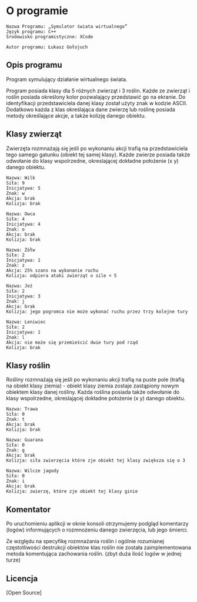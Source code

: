 # O programie

    Nazwa Programu: „Symulator świata wirtualnego”
    Język programu: C++
    Środowisko programistyczne: XCode

    Autor programu: Łukasz Gołojuch

## Opis programu 

Program symulujący działanie wirtualnego świata.

Program posiada klasy dla 5 różnych zwierząt i 3 roślin. Każde ze zwierząt i roślin posiada określony kolor pozwalający przedstawić go na ekranie. Do identyfikacji przedstawiciela danej klasy został użyty znak w kodzie ASCII. Dodatkowo każda z klas określająca dane zwierzę lub roślinę posiada metody określające akcje, a także kolizję danego obiektu.

## Klasy zwierząt

Zwierzęta rozmnażają się jeśli po wykonaniu akcji trafią na przedstawiciela tego samego gatunku (obiekt tej samej klasy).
Każde zwierze posiada także odwołanie do klasy wspolrzedne, okreslającej dokładne położenie (x y) danego obiektu.

    Nazwa: Wilk
    Siła: 9
    Inicjatywa: 5
    Znak: w 
    Akcja: brak
    Kolizja: brak

    Nazwa: Owca
    Siła: 4
    Inicjatywa: 4
    Znak: o
    Akcja: brak
    Kolizja: brak

    Nazwa: Żółw
    Siła: 2
    Inicjatywa: 1
    Znak: z
    Akcja: 25% szans na wykonanie ruchu
    Kolizja: odpiera ataki zwierząt o sile < 5

    Nazwa: Jeż
    Siła: 2
    Inicjatywa: 3
    Znak: j 
    Akcja: brak
    Kolizja: jego pogromca nie może wykonać ruchu przez trzy kolejne tury

    Nazwa: Leniwiec
    Siła: 2
    Inicjatywa: 1
    Znak: l 
    Akcja: nie może się przemieścić dwie tury pod rząd
    Kolizja: brak

## Klasy roślin

Rośliny rozmnażają się jeśli po wykonaniu akcji trafią na puste pole (trafią na obiekt klasy ziemia) - obiekt klasy ziemia zostaje zastąpiony nowym obiektem klasy danej rośliny.
Każda roślina posiada także odwołanie do klasy wspolrzedne, okreslającej dokładne położenie (x y) danego obiektu.

    Nazwa: Trawa
    Siła: 0
    Znak: t 
    Akcja: brak
    Kolizja: brak

    Nazwa: Guarana
    Siła: 0
    Znak: g
    Akcja: brak
    Kolizja: siła zwierzęcia które zje obiekt tej klasy zwiększa się o 3

    Nazwa: Wilcze jagody
    Siła: 0
    Znak: i
    Akcja: brak
    Kolizja: zwierzę, które zje obiekt tej klasy ginie 

## Komentator

Po uruchomieniu aplikcji w oknie konsoli otrzymujemy podgląd komentarzy (logów) informujących o rozmnożeniu danego zwierzęcia, lub jego śmierci. 

Ze względu na specyfikę rozmnażania roślin i ogólnie rozumianej częstotliwości destrukcji obiektów klas roślin nie została zaimplementowana metoda komentująca zachowania roślin. (zbyt duża ilość logów w jednej turze)


## Licencja
[Open Source]
